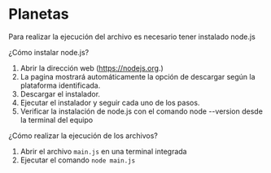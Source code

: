 # Planetas

Para realizar la ejecución del archivo es necesario tener instalado node.js

¿Cómo instalar node.js?

1. Abrir la dirección web (https://nodejs.org.)
2. La pagina mostrará automáticamente la opción de descargar según la plataforma identificada.
3. Descargar el instalador.
4. Ejecutar el instalador y seguir cada uno de los pasos.
5. Verificar la instalación de node.js con el comando node --version desde la terminal del equipo

¿Cómo realizar la ejecución de los archivos?

1. Abrir el archivo ````main.js```` en una terminal integrada
2. Ejecutar el comando ````node main.js````
